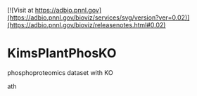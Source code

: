 <!------------------------------------------------------------------------------>
<!--NOTES: all the comments are auto-generated. please refer to the tutorial for readme editing at https://adbio.pnnl.gov/tutorial.xxxx-->
<!--adbio-version-->
[![Visit at https://adbio.pnnl.gov](https://adbio.pnnl.gov/bioviz/services/svg/version?ver=0.02)](https://adbio.pnnl.gov/bioviz/releasenotes.html#0.02)
<!--adbio-title-->
# KimsPlantPhosKO
<!--adbio-description-->
phosphoproteomics dataset with KO
<!--adbio-organism-->
ath
<!--adbio-funding-->
<!--adbio-publication-->
<!------------------------------------------------------------------------------>
<!--you can add any other information here-->
